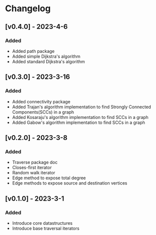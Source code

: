 # Changelog

## [v0.4.0] - 2023-4-6

### Added

* Added path package
* Added simple Dijkstra's algorithm
* Added standard Dijkstra's algorithm

## [v0.3.0] - 2023-3-16

### Added

* Added connectivity package
* Added Trajan's algorithm implementation to find Strongly Connected Components(SCCs) in a graph
* Added Kosaraju's algorithm implementation to find SCCs in a graph
* Added Gabow's algorithm implementation to find SCCs in a graph

## [v0.2.0] - 2023-3-8

### Added

* Traverse package doc
* Closes-first iterator
* Random walk iterator
* Edge method to expose total degree
* Edge methods to expose source and destination vertices

## [v0.1.0] - 2023-3-1

### Added

* Introduce core datastructures
* Introduce base traversal iterators